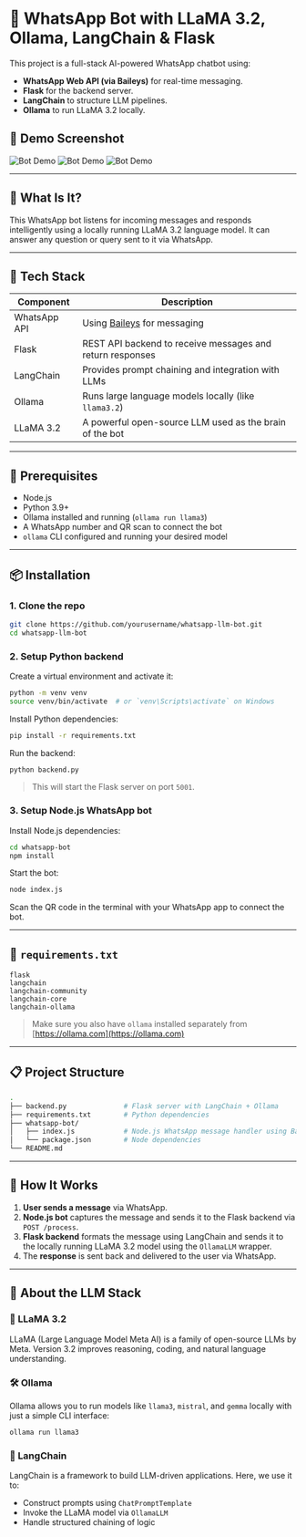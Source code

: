 # 🤖 WhatsApp Bot with LLaMA 3.2, Ollama, LangChain & Flask

This project is a full-stack AI-powered WhatsApp chatbot using:

* **WhatsApp Web API (via Baileys)** for real-time messaging.
* **Flask** for the backend server.
* **LangChain** to structure LLM pipelines.
* **Ollama** to run LLaMA 3.2 locally.

## 📸 Demo Screenshot

![Bot Demo](images/1.jpg)
![Bot Demo](images/2.jpg)
![Bot Demo](images/3.jpg)

---

## 🧪 What Is It?

This WhatsApp bot listens for incoming messages and responds intelligently using a locally running LLaMA 3.2 language model. It can answer any question or query sent to it via WhatsApp.

---

## 🧰 Tech Stack

| Component    | Description                                                              |
| ------------ | ------------------------------------------------------------------------ |
| WhatsApp API | Using [Baileys](https://github.com/WhiskeySockets/Baileys) for messaging |
| Flask        | REST API backend to receive messages and return responses                |
| LangChain    | Provides prompt chaining and integration with LLMs                       |
| Ollama       | Runs large language models locally (like `llama3.2`)                     |
| LLaMA 3.2    | A powerful open-source LLM used as the brain of the bot                  |

---

## 🧪 Prerequisites

* Node.js
* Python 3.9+
* Ollama installed and running (`ollama run llama3`)
* A WhatsApp number and QR scan to connect the bot
* `ollama` CLI configured and running your desired model

---

## 📦 Installation

### 1. Clone the repo

```bash
git clone https://github.com/yourusername/whatsapp-llm-bot.git
cd whatsapp-llm-bot
```

### 2. Setup Python backend

Create a virtual environment and activate it:

```bash
python -m venv venv
source venv/bin/activate  # or `venv\Scripts\activate` on Windows
```

Install Python dependencies:

```bash
pip install -r requirements.txt
```

Run the backend:

```bash
python backend.py
```

> This will start the Flask server on port `5001`.

### 3. Setup Node.js WhatsApp bot

Install Node.js dependencies:

```bash
cd whatsapp-bot
npm install
```

Start the bot:

```bash
node index.js
```

Scan the QR code in the terminal with your WhatsApp app to connect the bot.

---

## 📜 `requirements.txt`

```text
flask
langchain
langchain-community
langchain-core
langchain-ollama
```

> Make sure you also have `ollama` installed separately from [https://ollama.com](https://ollama.com)

---

## 📋 Project Structure

```bash
.
├── backend.py              # Flask server with LangChain + Ollama
├── requirements.txt        # Python dependencies
├── whatsapp-bot/
│   ├── index.js            # Node.js WhatsApp message handler using Baileys
│   └── package.json        # Node dependencies
└── README.md
```

---

## 🔧 How It Works

1. **User sends a message** via WhatsApp.
2. **Node.js bot** captures the message and sends it to the Flask backend via `POST /process`.
3. **Flask backend** formats the message using LangChain and sends it to the locally running LLaMA 3.2 model using the `OllamaLLM` wrapper.
4. The **response** is sent back and delivered to the user via WhatsApp.

---

## 🧬 About the LLM Stack

### 🦙 LLaMA 3.2

LLaMA (Large Language Model Meta AI) is a family of open-source LLMs by Meta. Version 3.2 improves reasoning, coding, and natural language understanding.

### 🛠️ Ollama

Ollama allows you to run models like `llama3`, `mistral`, and `gemma` locally with just a simple CLI interface:

```bash
ollama run llama3
```

### 🔗 LangChain

LangChain is a framework to build LLM-driven applications. Here, we use it to:

* Construct prompts using `ChatPromptTemplate`
* Invoke the LLaMA model via `OllamaLLM`
* Handle structured chaining of logic
